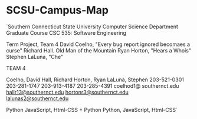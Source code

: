 # SCSU-Campus-Map
`Southern Connecticut State University
Computer Science Department
Graduate Course CSC 535: Software Engineering

Term Project, Team 4
    David Coelho, "Every bug report ignored becomaes a curse"
    Richard Hall. Old Man of the Mountain
    Ryan Horton, "Hears a Whois"
    Stephen LaLuna, "Che"
 
TEAM 4

Coelho, David	            Hall, Richard	        Horton, Ryan	            LaLuna, Stephen
203-521-0301	            203-281-1747	        203-913-4187	            203-285-4391
coelhod1@ southernct.edu	hallr13@southernct.edu	hortonr3@southernct.edu 	lalunas2@southernct.edu

Python	                    JavaScript, Html-CSS
                            +	Python	Python, JavaScript, Html-CSS`
 	 	 	 
